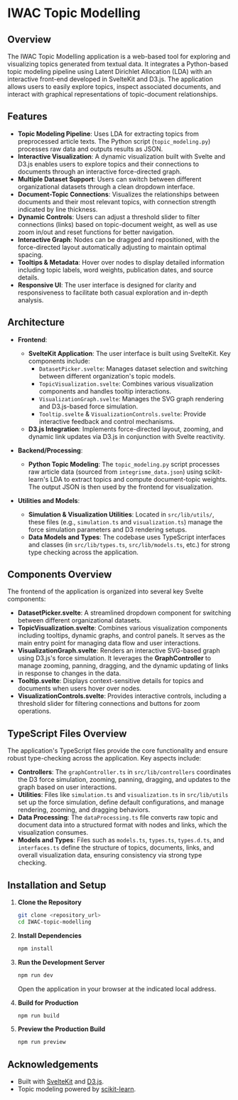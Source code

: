 # IWAC Topic Modelling

## Overview

The IWAC Topic Modelling application is a web-based tool for exploring and visualizing topics generated from textual data. It integrates a Python-based topic modeling pipeline using Latent Dirichlet Allocation (LDA) with an interactive front-end developed in SvelteKit and D3.js. The application allows users to easily explore topics, inspect associated documents, and interact with graphical representations of topic-document relationships.

## Features

- **Topic Modeling Pipeline**: Uses LDA for extracting topics from preprocessed article texts. The Python script (`topic_modeling.py`) processes raw data and outputs results as JSON.
- **Interactive Visualization**: A dynamic visualization built with Svelte and D3.js enables users to explore topics and their connections to documents through an interactive force-directed graph.
- **Multiple Dataset Support**: Users can switch between different organizational datasets through a clean dropdown interface.
- **Document-Topic Connections**: Visualizes the relationships between documents and their most relevant topics, with connection strength indicated by line thickness.
- **Dynamic Controls**: Users can adjust a threshold slider to filter connections (links) based on topic-document weight, as well as use zoom in/out and reset functions for better navigation.
- **Interactive Graph**: Nodes can be dragged and repositioned, with the force-directed layout automatically adjusting to maintain optimal spacing.
- **Tooltips & Metadata**: Hover over nodes to display detailed information including topic labels, word weights, publication dates, and source details.
- **Responsive UI**: The user interface is designed for clarity and responsiveness to facilitate both casual exploration and in-depth analysis.

## Architecture

- **Frontend**:
  - **SvelteKit Application**: The user interface is built using SvelteKit. Key components include:
    - `DatasetPicker.svelte`: Manages dataset selection and switching between different organization's topic models.
    - `TopicVisualization.svelte`: Combines various visualization components and handles tooltip interactions.
    - `VisualizationGraph.svelte`: Manages the SVG graph rendering and D3.js-based force simulation.
    - `Tooltip.svelte` & `VisualizationControls.svelte`: Provide interactive feedback and control mechanisms.
  - **D3.js Integration**: Implements force-directed layout, zooming, and dynamic link updates via D3.js in conjunction with Svelte reactivity.

- **Backend/Processing**:
  - **Python Topic Modeling**: The `topic_modeling.py` script processes raw article data (sourced from `integrisme_data.json`) using scikit-learn's LDA to extract topics and compute document-topic weights. The output JSON is then used by the frontend for visualization.

- **Utilities and Models**:
  - **Simulation & Visualization Utilities**: Located in `src/lib/utils/`, these files (e.g., `simulation.ts` and `visualization.ts`) manage the force simulation parameters and D3 rendering setups.
  - **Data Models and Types**: The codebase uses TypeScript interfaces and classes (in `src/lib/types.ts`, `src/lib/models.ts`, etc.) for strong type checking across the application.

## Components Overview

The frontend of the application is organized into several key Svelte components:

- **DatasetPicker.svelte**: A streamlined dropdown component for switching between different organizational datasets.
- **TopicVisualization.svelte**: Combines various visualization components including tooltips, dynamic graphs, and control panels. It serves as the main entry point for managing data flow and user interactions.
- **VisualizationGraph.svelte**: Renders an interactive SVG-based graph using D3.js's force simulation. It leverages the **GraphController** to manage zooming, panning, dragging, and the dynamic updating of links in response to changes in the data.
- **Tooltip.svelte**: Displays context-sensitive details for topics and documents when users hover over nodes.
- **VisualizationControls.svelte**: Provides interactive controls, including a threshold slider for filtering connections and buttons for zoom operations.

## TypeScript Files Overview

The application's TypeScript files provide the core functionality and ensure robust type-checking across the application. Key aspects include:

- **Controllers**: The `graphController.ts` in `src/lib/controllers` coordinates the D3 force simulation, zooming, panning, dragging, and updates to the graph based on user interactions.
- **Utilities**: Files like `simulation.ts` and `visualization.ts` in `src/lib/utils` set up the force simulation, define default configurations, and manage rendering, zooming, and dragging behaviors.
- **Data Processing**: The `dataProcessing.ts` file converts raw topic and document data into a structured format with nodes and links, which the visualization consumes.
- **Models and Types**: Files such as `models.ts`, `types.ts`, `types.d.ts`, and `interfaces.ts` define the structure of topics, documents, links, and overall visualization data, ensuring consistency via strong type checking.

## Installation and Setup

1. **Clone the Repository**
   ```bash
   git clone <repository_url>
   cd IWAC-topic-modelling
   ```

2. **Install Dependencies**
   ```bash
   npm install
   ```

3. **Run the Development Server**
   ```bash
   npm run dev
   ```
   Open the application in your browser at the indicated local address.

4. **Build for Production**
   ```bash
   npm run build
   ```

5. **Preview the Production Build**
   ```bash
   npm run preview
   ```

## Acknowledgements

- Built with [SvelteKit](https://kit.svelte.dev/) and [D3.js](https://d3js.org/).
- Topic modeling powered by [scikit-learn](https://scikit-learn.org/).